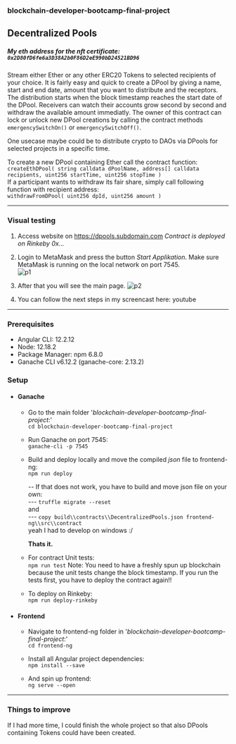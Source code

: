 ### blockchain-developer-bootcamp-final-project

## Decentralized Pools
##### My eth address for the nft certificate:  `0x2D80fD6fe6a3D38A2b0F86D2eE990bD24521BD96`

Stream either Ether or any other ERC20 Tokens to selected recipients of your choice. It is fairly easy and quick to create a DPool by giving a name, start and end date, amount that you want to distribute and the receptors. The distribution starts when the block timestamp reaches the start date of the DPool. Receivers can watch their accounts grow second by second and withdraw the available amount immediatly. The owner of this contract can lock or unlock new DPool creations by calling the contract methods `emergencySwitchOn()` or `emergencySwitchOff()`.

One usecase maybe could be to distribute crypto to DAOs via DPools for selected projects in a specific time.<br/>

To create a new DPool containing Ether call the contract function:<br/>
`createEthDPool(
        string calldata dPoolName,
        address[] calldata recipients,
        uint256 startTime,
        uint256 stopTime
    )`
<br/>
If a participant wants to withdraw its fair share, simply call following function with recipient address:<br/>
`withdrawFromDPool( uint256 dpId, uint256 amount )`

------------
### Visual testing
1. Access website on https://dpools.subdomain.com
*Contract is deployed on Rinkeby 0x...*
2. Login to MetaMask and press the button *Start Applikation*.
Make sure MetaMask is running on the local network on port 7545.<br/>
![p1](https://user-images.githubusercontent.com/8811485/142629714-453582d5-834a-44f8-b025-c0b6feed6e31.jpg)

3. After that you will see the main page.
![p2](https://user-images.githubusercontent.com/8811485/142629735-a346c7ca-fa13-4992-8987-62e524c36b52.jpg)

4. You can follow the next steps in my screencast here:
youtube

------------

### Prerequisites
 - Angular CLI: 12.2.12
 - Node: 12.18.2
 - Package Manager: npm 6.8.0
 - Ganache CLI v6.12.2 (ganache-core: 2.13.2)

### Setup
- #### Ganache
  - Go to the main folder '*blockchain-developer-bootcamp-final-project*:'<br/>
    `cd blockchain-developer-bootcamp-final-project`

  - Run Ganache on port 7545:<br/>
    `ganache-cli -p 7545`

  - Build and deploy locally and move the compiled *json* file to frontend-ng:<br/>
    `npm run deploy`

    --  If that does not work, you have to build and move json file on your own:<br/>
     --- `truffle migrate --reset`  
     and           
     --- `copy build\\contracts\\DecentralizedPools.json frontend-ng\\src\\contract` <br/>
     yeah I had to develop on windows :/
     <br/>

     **Thats it.**

  - For contract Unit tests:<br/>
    `npm run test`
Note: You need to have a freshly spun up blockchain because the unit tests change the block timestamp. If you run the tests first, you have to deploy the contract again!!

  - To deploy on Rinkeby:<br/>
    `npm run deploy-rinkeby`

- #### Frontend
  - Navigate to frontend-ng folder in '*blockchain-developer-bootcamp-final-project*:'<br/>
    `cd frontend-ng`
 
  - Install all Angular project dependencies:<br/>
    `npm install --save`

  - And spin up frontend:<br/>
    `ng serve --open`

------------
### Things to improve

If I had more time, I could finish the whole project so that also DPools containing Tokens could have been created.
